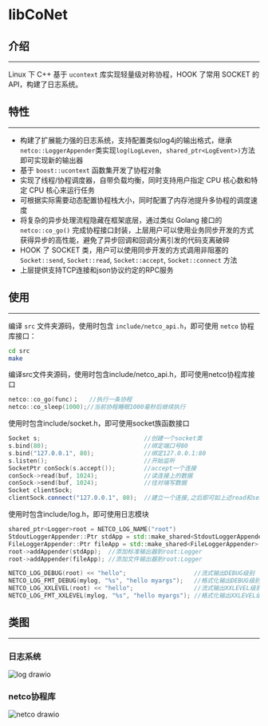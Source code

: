 # libCoNet

## 介绍
---
Linux 下 C++ 基于 `ucontext` 库实现轻量级对称协程，HOOK 了常用 SOCKET 的 API，构建了日志系统。

## 特性
---
* 构建了扩展能力强的日志系统，支持配置类似log4j的输出格式，继承`netco::LoggerAppender`类实现`log(LogLeven, shared_ptr<LogEvent>)`方法即可实现新的输出器
* 基于 `boost::ucontext` 函数集开发了协程对象
* 实现了线程/协程调度器，自带负载均衡，同时支持用户指定 CPU 核心数和特定 CPU 核心来运行任务
* 可根据实际需要动态配置协程栈大小，同时配置了内存池提升多协程的调度速度
* 将复杂的异步处理流程隐藏在框架底层，通过类似 Golang 接口的 `netco::co_go()` 完成协程接口封装，上层用户可以使用业务同步开发的方式获得异步的高性能，避免了异步回调和回调分离引发的代码支离破碎
* HOOK 了 SOCKET 类，用户可以使用同步开发的方式调用非阻塞的 `Socket::send`, `Socket::read`, `Socket::accept`, `Socket::connect` 方法
* 上层提供支持TCP连接和json协议约定的RPC服务

## 使用
---
编译 `src` 文件夹源码，使用时包含 `include/netco_api.h`，即可使用 `netco` 协程库接口：

```sh
cd src
make
```
编译src文件夹源码，使用时包含include/netco_api.h，即可使用netco协程库接口
``` cpp
netco::co_go(func)；   //执行一条协程
netco::co_sleep(1000);//当前协程睡眠1000毫秒后继续执行
```
使用时包含include/socket.h，即可使用socket族函数接口
``` cpp
Socket s;                             //创建一个socket类
s.bind(80);                           //绑定端口号80
s.bind("127.0.0.1", 80);              //绑定127.0.0.1:80
s.listen();                           //开始监听
SocketPtr conSock(s.accept());        //accept一个连接
conSock->read(buf, 1024);             //读连接上的数据
conSock->send(buf, 1024);             //往对端写数据
Socket clientSock;
clientSock.connect("127.0.0.1", 80);  //建立一个连接,之后即可如上述read和send
```
使用时包含include/log.h，即可使用日志模块
``` cpp
shared_ptr<Logger>root = NETCO_LOG_NAME("root")                                  //返回名为root的Logger, 不存在则新建
StdoutLoggerAppender::Ptr stdApp = std::make_shared<StdoutLoggerAppender>();     //标准输出
FileLoggerAppender::Ptr fileApp = std::make_shared<FileLoggerAppender>("./log"); //输出到文件./log
root->addAppender(stdApp);  //添加标准输出器到root:Logger
root->addAppender(fileApp); //添加文件输出器到root:Logger

NETCO_LOG_DEBUG(root) << "hello";                   //流式输出DEBUG级别
NETCO_LOG_FMT_DEBUG(mylog, "%s", "hello myargs");   //格式化输出DEBUG级别
NETCO_LOG_XXLEVEL(root) << "hello";                 //流式输出XXLEVEL级别
NETCO_LOG_FMT_XXLEVEL(mylog, "%s", "hello myargs"); //格式化输出XXLEVEL级别
```
## 类图
---
### 日志系统
![log drawio](https://github.com/bobobobn/libNetCo/assets/145976151/6cda3728-0b86-438c-a443-b8eaac114f2a)
### netco协程库
![netco drawio](https://github.com/bobobobn/libNetCo/assets/145976151/c3603d48-9697-4596-aec0-cada6e540b3d)
